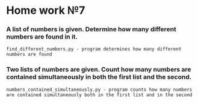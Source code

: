 # Home work №7
### A list of numbers is given. Determine how many different numbers are found in it.
``` 
find_different_numbers.py - program determines how many different numbers are found
```
### Two lists of numbers are given. Count how many numbers are contained simultaneously in both the first list and the second.
``` 
numbers_contained_simultaneously.py - program counts how many numbers are contained simultaneously both in the first list and in the second
```
